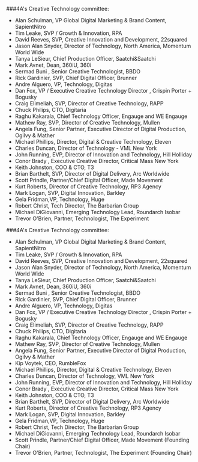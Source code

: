 ###4A's Creative Technology committee:


* Alan Schulman, VP Global Digital Marketing & Brand Content, SapientNitro
* Tim Leake, SVP / Growth & Innovation, RPA
* David Reeves, SVP, Creative Innovation and Development, 22squared
* Jason Alan Snyder, Director of Technology, North America, Momentum World Wide
* Tanya LeSieur, Chief Production Officer, Saatchi&Saatchi
* Mark Avnet, Dean, 360iU, 360i
* Sermad Buni , Senior Creative Technologist, BBDO
* Rick Gardinier, SVP, Chief Digital Officer, Brunner
* Andre Alguero, VP, Technology, Digitas
* Dan Fox, VP / Executive Creative Technology Director , Crispin Porter + Bogusky
* Craig Elimeliah, SVP, Director of Creative Technology, RAPP
* Chuck Philips, CTO, Digitaria
* Raghu Kakarala, Chief Technology Officer, Engauge and WE Engauge
* Mathew Ray, SVP, Director of Creative Technology, Mullen
* Angela Fung, Senior Partner, Executive Director of Digital Production, Ogilvy & Mather
* Michael Phillips, Director, Digital & Creative Technology, Eleven
* Charles Duncan, Director of Technology - VML New York
* John Running, EVP, Director of Innovation and Technology, Hill Holliday
* Conor Brady , Executive Creative Director, Critical Mass New York
* Keith Johnston, COO & CTO, T3
* Brian Barthelt, SVP, Director of Digital Delivery, Arc Worldwide
* Scott Prindle, Partner/Chief Digital Officer, Made Movement
* Kurt Roberts, Director of Creative Technology, RP3 Agency
* Mark Logan, SVP, Digital Innovation, Barkley
* Gela Fridman,VP, Technology, Huge
* Robert Christ, Tech Director, The Barbarian Group
* Michael DiGiovanni, Emerging Technology Lead, Roundarch Isobar
* Trevor O'Brien, Partner, Technologist, The Experiment




###4A's Creative Technology committee:


* Alan Schulman, VP Global Digital Marketing & Brand Content, SapientNitro
* Tim Leake, SVP / Growth & Innovation, RPA
* David Reeves, SVP, Creative Innovation and Development, 22squared
* Jason Alan Snyder, Director of Technology, North America, Momentum World Wide
* Tanya LeSieur, Chief Production Officer, Saatchi&Saatchi
* Mark Avnet, Dean, 360iU, 360i
* Sermad Buni , Senior Creative Technologist, BBDO
* Rick Gardinier, SVP, Chief Digital Officer, Brunner
* Andre Alguero, VP, Technology, Digitas
* Dan Fox, VP / Executive Creative Technology Director , Crispin Porter + Bogusky
* Craig Elimeliah, SVP, Director of Creative Technology, RAPP
* Chuck Philips, CTO, Digitaria
* Raghu Kakarala, Chief Technology Officer, Engauge and WE Engauge
* Mathew Ray, SVP, Director of Creative Technology, Mullen
* Angela Fung, Senior Partner, Executive Director of Digital Production, Ogilvy & Mather
* Kip Voytek, CEO, RumbleFox
* Michael Phillips, Director, Digital & Creative Technology, Eleven
* Charles Duncan, Director of Technology, VML New York
* John Running, EVP, Director of Innovation and Technology, Hill Holliday
* Conor Brady , Executive Creative Director, Critical Mass New York
* Keith Johnston, COO & CTO, T3
* Brian Barthelt, SVP, Director of Digital Delivery, Arc Worldwide
* Kurt Roberts, Director of Creative Technology, RP3 Agency
* Mark Logan, SVP, Digital Innovation, Barkley
* Gela Fridman,VP, Technology, Huge
* Robert Christ, Tech Director, The Barbarian Group
* Michael DiGiovanni, Emerging Technology Lead, Roundarch Isobar
* Scott Prindle, Partner/Chief Digital Officer, Made Movement (Founding Chair)
* Trevor O'Brien, Partner, Technologist, The Experiment (Founding Chair)